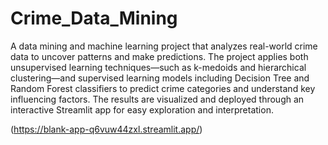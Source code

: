 # Crime_Data_Mining

A data mining and machine learning project that analyzes real-world crime data to uncover patterns and make predictions. The project applies both unsupervised learning techniques—such as k-medoids and hierarchical clustering—and supervised learning models including Decision Tree and Random Forest classifiers to predict crime categories and understand key influencing factors.
The results are visualized and deployed through an interactive Streamlit app for easy exploration and interpretation.

(https://blank-app-q6vuw44zxl.streamlit.app/)

